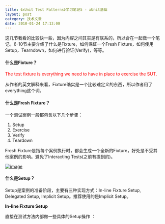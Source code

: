 ```yaml
---
title: 《xUnit Test Patterns》学习笔记5 - xUnit基础
layout: post
category: 技术文章
date: 2010-01-24 17:13:00
---
```


这几节我看的比较快一些，因为内容之间其实是有联系的，所以合在一起做一个笔记。6-10节主要介绍了什么是Fixture，如何保证一个Fresh Fixture，如何使用Setup，Tearndown，如何进行验证(Verify)，等等。

#### 什么是Fixture？

<font color="#ff0000">The test ﬁxture is everything we need to have in place to exercise the SUT.</font>

从作者的英文解释来看，Fixture确实是一个比较难定义的东西，所以作者用了everything这个词。

#### 什么是Fresh Fixture？

一个测试案例一般都包含以下几个步骤：

1.  Setup
2.  Exercise
3.  Verify
4.  Teardown  

Fresh Fixture是指每个案例执行时，都会生成一个全新的Fixture，好处是不受其他案例的影响。避免了Interacting Tests(之前有提到的)。
  
[![image](http://images.cnblogs.com/cnblogs_com/coderzh/WindowsLiveWriter/xUnitTestPatterns5xUnit_D75E/image_thumb.png "image")](http://images.cnblogs.com/cnblogs_com/coderzh/WindowsLiveWriter/xUnitTestPatterns5xUnit_D75E/image_2.png) 

#### 什么是Setup？

Setup是案例的准备阶段，主要有三种实现方式：In-line Fixture Setup, Delegated Setup, Implicit Setup。推荐使用的是Implicit Setup。

**In-line Fixture Setup**

直接在测试方法内部做一些具体的Setup操作 ：
  <div class="cnblogs_code"><div><!--

Code highlighting produced by Actipro CodeHighlighter (freeware)
http://www.CodeHighlighter.com/

--><span style="color: #0000ff;">public</span><span style="color: #000000;">&nbsp;</span><span style="color: #0000ff;">void</span><span style="color: #000000;">&nbsp;testStatus_initial()&nbsp;{
&nbsp;&nbsp;&nbsp;&nbsp;&nbsp;&nbsp;</span><span style="color: #008000;">//</span><span style="color: #008000;">&nbsp;In-line&nbsp;setup</span><span style="color: #008000;">
</span><span style="color: #000000;">&nbsp;&nbsp;&nbsp;&nbsp;&nbsp;&nbsp;Airport&nbsp;departureAirport&nbsp;</span><span style="color: #000000;">=</span><span style="color: #000000;">&nbsp;</span><span style="color: #0000ff;">new</span><span style="color: #000000;">&nbsp;Airport(</span><span style="color: #000000;">"</span><span style="color: #000000;">Calgary</span><span style="color: #000000;">"</span><span style="color: #000000;">,&nbsp;</span><span style="color: #000000;">"</span><span style="color: #000000;">YYC</span><span style="color: #000000;">"</span><span style="color: #000000;">);
&nbsp;&nbsp;&nbsp;&nbsp;&nbsp;&nbsp;Airport&nbsp;destinationAirport&nbsp;</span><span style="color: #000000;">=</span><span style="color: #000000;">&nbsp;</span><span style="color: #0000ff;">new</span><span style="color: #000000;">&nbsp;Airport(</span><span style="color: #000000;">"</span><span style="color: #000000;">Toronto</span><span style="color: #000000;">"</span><span style="color: #000000;">,&nbsp;</span><span style="color: #000000;">"</span><span style="color: #000000;">YYZ</span><span style="color: #000000;">"</span><span style="color: #000000;">);
&nbsp;&nbsp;&nbsp;&nbsp;&nbsp;&nbsp;Flight&nbsp;ﬂight&nbsp;</span><span style="color: #000000;">=</span><span style="color: #000000;">&nbsp;</span><span style="color: #0000ff;">new</span><span style="color: #000000;">&nbsp;Flight(&nbsp;ﬂightNumber,
&nbsp;&nbsp;&nbsp;&nbsp;&nbsp;&nbsp;&nbsp;&nbsp;&nbsp;&nbsp;&nbsp;&nbsp;&nbsp;&nbsp;&nbsp;&nbsp;&nbsp;&nbsp;&nbsp;&nbsp;&nbsp;&nbsp;&nbsp;&nbsp;&nbsp;&nbsp;&nbsp;&nbsp;&nbsp;&nbsp;&nbsp;&nbsp;&nbsp;departureAirport,
&nbsp;&nbsp;&nbsp;&nbsp;&nbsp;&nbsp;&nbsp;&nbsp;&nbsp;&nbsp;&nbsp;&nbsp;&nbsp;&nbsp;&nbsp;&nbsp;&nbsp;&nbsp;&nbsp;&nbsp;&nbsp;&nbsp;&nbsp;&nbsp;&nbsp;&nbsp;&nbsp;&nbsp;&nbsp;&nbsp;&nbsp;&nbsp;&nbsp;destinationAirport);
&nbsp;&nbsp;&nbsp;&nbsp;&nbsp;&nbsp;</span><span style="color: #008000;">//</span><span style="color: #008000;">&nbsp;Exercise&nbsp;SUT&nbsp;and&nbsp;verify&nbsp;outcome</span><span style="color: #008000;">
</span><span style="color: #000000;">&nbsp;&nbsp;&nbsp;&nbsp;&nbsp;&nbsp;assertEquals(FlightState.PROPOSED,&nbsp;ﬂight.getStatus());
&nbsp;&nbsp;&nbsp;&nbsp;&nbsp;&nbsp;</span><span style="color: #008000;">//</span><span style="color: #008000;">&nbsp;tearDown:
&nbsp;&nbsp;&nbsp;&nbsp;&nbsp;&nbsp;</span><span style="color: #008000;">//</span><span style="color: #008000;">&nbsp;&nbsp;&nbsp;&nbsp;Garbage-collected</span><span style="color: #008000;">
</span><span style="color: #000000;">}</span></div></div>

缺点是容易造成很多重复的代码，不易维护。

**Delegated Setup**

相比In-line Fixture Setup，将里面具体的Setup操作提取出来，作为一个公用的方法，提高了复用性。
  <div class="cnblogs_code"><div><!--

Code highlighting produced by Actipro CodeHighlighter (freeware)
http://www.CodeHighlighter.com/

--><span style="color: #0000ff;">public</span><span style="color: #000000;">&nbsp;</span><span style="color: #0000ff;">void</span><span style="color: #000000;">&nbsp;testGetStatus_inital()&nbsp;{
&nbsp;&nbsp;&nbsp;&nbsp;&nbsp;&nbsp;&nbsp;</span><span style="color: #008000;">//</span><span style="color: #008000;">&nbsp;Setup</span><span style="color: #008000;">
</span><span style="color: #000000;">&nbsp;&nbsp;&nbsp;&nbsp;&nbsp;&nbsp;Flight&nbsp;ﬂight&nbsp;</span><span style="color: #000000;">=</span><span style="color: #000000;">&nbsp;createAnonymousFlight();
&nbsp;&nbsp;&nbsp;&nbsp;&nbsp;&nbsp;</span><span style="color: #008000;">//</span><span style="color: #008000;">&nbsp;Exercise&nbsp;SUT&nbsp;and&nbsp;verify&nbsp;outcome</span><span style="color: #008000;">
</span><span style="color: #000000;">&nbsp;&nbsp;&nbsp;&nbsp;&nbsp;&nbsp;assertEquals(FlightState.PROPOSED,&nbsp;ﬂight.getStatus());
&nbsp;&nbsp;&nbsp;&nbsp;&nbsp;&nbsp;</span><span style="color: #008000;">//</span><span style="color: #008000;">&nbsp;Teardown
&nbsp;&nbsp;&nbsp;&nbsp;&nbsp;&nbsp;</span><span style="color: #008000;">//</span><span style="color: #008000;">&nbsp;Garbage-collected</span><span style="color: #008000;">
</span><span style="color: #000000;">}</span></div></div>

**Implicit Setup**

几乎所有的xUnit家族的框架都支持SetUp，比如，使用Google Test中指定的函数名SetUp，NUnit使用[Setup]Attribute。这种方法，不需要我们自己去调用Setup方法，框架会在创建Fresh Fixture后调用Setup。因此，我们只管实现SetUp方法。
  <div class="cnblogs_code"><div><!--

Code highlighting produced by Actipro CodeHighlighter (freeware)
http://www.CodeHighlighter.com/

--><span style="color: #000000;">Airport&nbsp;departureAirport;
Airport&nbsp;destinationAirport;
Flight&nbsp;ﬂight;
</span><span style="color: #0000ff;">public</span><span style="color: #000000;">&nbsp;</span><span style="color: #0000ff;">void</span><span style="color: #000000;">&nbsp;testGetStatus_inital()&nbsp;{
&nbsp;&nbsp;&nbsp;</span><span style="color: #008000;">//</span><span style="color: #008000;">&nbsp;Implicit&nbsp;setup
&nbsp;&nbsp;&nbsp;</span><span style="color: #008000;">//</span><span style="color: #008000;">&nbsp;Exercise&nbsp;SUT&nbsp;and&nbsp;verify&nbsp;outcome</span><span style="color: #008000;">
</span><span style="color: #000000;">&nbsp;&nbsp;&nbsp;assertEquals(FlightState.PROPOSED,&nbsp;ﬂight.getStatus());
}
</span><span style="color: #0000ff;">public</span><span style="color: #000000;">&nbsp;</span><span style="color: #0000ff;">void</span><span style="color: #000000;">&nbsp;setUp()&nbsp;</span><span style="color: #0000ff;">throws</span><span style="color: #000000;">&nbsp;Exception{
&nbsp;&nbsp;&nbsp;</span><span style="color: #0000ff;">super</span><span style="color: #000000;">.setUp();&nbsp;
&nbsp;&nbsp;&nbsp;departureAirport&nbsp;</span><span style="color: #000000;">=</span><span style="color: #000000;">&nbsp;</span><span style="color: #0000ff;">new</span><span style="color: #000000;">&nbsp;Airport(</span><span style="color: #000000;">"</span><span style="color: #000000;">Calgary</span><span style="color: #000000;">"</span><span style="color: #000000;">,&nbsp;</span><span style="color: #000000;">"</span><span style="color: #000000;">YYC</span><span style="color: #000000;">"</span><span style="color: #000000;">);
&nbsp;&nbsp;&nbsp;destinationAirport&nbsp;</span><span style="color: #000000;">=</span><span style="color: #000000;">&nbsp;</span><span style="color: #0000ff;">new</span><span style="color: #000000;">&nbsp;Airport(</span><span style="color: #000000;">"</span><span style="color: #000000;">Toronto</span><span style="color: #000000;">"</span><span style="color: #000000;">,&nbsp;</span><span style="color: #000000;">"</span><span style="color: #000000;">YYZ</span><span style="color: #000000;">"</span><span style="color: #000000;">);
&nbsp;&nbsp;&nbsp;BigDecimal&nbsp;ﬂightNumber&nbsp;</span><span style="color: #000000;">=</span><span style="color: #000000;">&nbsp;</span><span style="color: #0000ff;">new</span><span style="color: #000000;">&nbsp;BigDecimal(</span><span style="color: #000000;">"</span><span style="color: #000000;">999</span><span style="color: #000000;">"</span><span style="color: #000000;">);
&nbsp;&nbsp;&nbsp;ﬂight&nbsp;</span><span style="color: #000000;">=</span><span style="color: #000000;">&nbsp;</span><span style="color: #0000ff;">new</span><span style="color: #000000;">&nbsp;Flight(&nbsp;ﬂightNumber&nbsp;,&nbsp;departureAirport,
&nbsp;&nbsp;&nbsp;&nbsp;&nbsp;&nbsp;&nbsp;&nbsp;&nbsp;&nbsp;&nbsp;&nbsp;&nbsp;&nbsp;&nbsp;&nbsp;&nbsp;&nbsp;&nbsp;&nbsp;&nbsp;&nbsp;&nbsp;&nbsp;&nbsp;&nbsp;&nbsp;destinationAirport);
}
</span></div></div>

#### 
什么是Teardown？

为了保证每个案例都拥有一个Fresh Fixture，必须在案例的结束时做一些清理操作，这就是Teardown。和Setup一样，Teardown也有三种实现方式：In-line Fixture Teardown, Delegated Teardown, Implicit Teardown。同样，推荐使用Implicit Teardown。
  
[![image](http://images.cnblogs.com/cnblogs_com/coderzh/WindowsLiveWriter/xUnitTestPatterns5xUnit_D75E/image_thumb_5.png "image")](http://images.cnblogs.com/cnblogs_com/coderzh/WindowsLiveWriter/xUnitTestPatterns5xUnit_D75E/image_12.png) 

#### 
什么是Shared Fixture？

多个测试方法共用一个Fixture，这时，Setup只会在第一个测试方法执行时被执行。gtest中，同时还拥有一个公共的TearDownTestCases方法。
  
[![image](http://images.cnblogs.com/cnblogs_com/coderzh/WindowsLiveWriter/xUnitTestPatterns5xUnit_D75E/image_thumb_6.png "image")](http://images.cnblogs.com/cnblogs_com/coderzh/WindowsLiveWriter/xUnitTestPatterns5xUnit_D75E/image_14.png) 

#### 
Result Verification

前面说过，测试案例必须拥有Self-Checking的能力。Verification分两种：State Verification和Behavior Verification。

**State Verification**

执行SUT后，验证SUT的状态：
  
[![image](http://images.cnblogs.com/cnblogs_com/coderzh/WindowsLiveWriter/xUnitTestPatterns5xUnit_D75E/image_thumb_7.png "image")](http://images.cnblogs.com/cnblogs_com/coderzh/WindowsLiveWriter/xUnitTestPatterns5xUnit_D75E/image_16.png) 

验证时，可以使用Build-in Assertions，比如xUnit框架提供的assertTrue, assertEquals等方法。或者Custom Assertion等等。

**Behavior Verification**

不仅仅验证SUT的状态，同时还对SUT的行为对外部因素造成的影响进行验证。
  
[![image](http://images.cnblogs.com/cnblogs_com/coderzh/WindowsLiveWriter/xUnitTestPatterns5xUnit_D75E/image_thumb_8.png "image")](http://images.cnblogs.com/cnblogs_com/coderzh/WindowsLiveWriter/xUnitTestPatterns5xUnit_D75E/image_18.png) 

比如下面这个例子：
  <div class="cnblogs_code"><div><!--

Code highlighting produced by Actipro CodeHighlighter (freeware)
http://www.CodeHighlighter.com/

--><span style="color: #0000ff;">public</span><span style="color: #000000;">&nbsp;</span><span style="color: #0000ff;">void</span><span style="color: #000000;">&nbsp;testRemoveFlightLogging_recordingTestStub()
&nbsp;&nbsp;&nbsp;&nbsp;&nbsp;&nbsp;&nbsp;&nbsp;&nbsp;&nbsp;&nbsp;&nbsp;</span><span style="color: #0000ff;">throws</span><span style="color: #000000;">&nbsp;Exception&nbsp;{
&nbsp;&nbsp;&nbsp;&nbsp;&nbsp;&nbsp;</span><span style="color: #008000;">//</span><span style="color: #008000;">&nbsp;ﬁxture&nbsp;setup</span><span style="color: #008000;">
</span><span style="color: #000000;">&nbsp;&nbsp;&nbsp;&nbsp;&nbsp;&nbsp;FlightDto&nbsp;expectedFlightDto&nbsp;</span><span style="color: #000000;">=</span><span style="color: #000000;">&nbsp;createAnUnregFlight();
&nbsp;&nbsp;&nbsp;&nbsp;&nbsp;&nbsp;FlightManagementFacade&nbsp;facade&nbsp;</span><span style="color: #000000;">=</span><span style="color: #000000;">
&nbsp;&nbsp;&nbsp;&nbsp;&nbsp;&nbsp;&nbsp;&nbsp;&nbsp;&nbsp;&nbsp;&nbsp;</span><span style="color: #0000ff;">new</span><span style="color: #000000;">&nbsp;FlightManagementFacadeImpl();
&nbsp;&nbsp;&nbsp;&nbsp;&nbsp;&nbsp;</span><span style="color: #008000;">//</span><span style="color: #008000;">&nbsp;&nbsp;&nbsp;&nbsp;Test&nbsp;Double&nbsp;setup</span><span style="color: #008000;">
</span><span style="color: #000000;">&nbsp;&nbsp;&nbsp;&nbsp;&nbsp;&nbsp;AuditLogSpy&nbsp;logSpy&nbsp;</span><span style="color: #000000;">=</span><span style="color: #000000;">&nbsp;</span><span style="color: #0000ff;">new</span><span style="color: #000000;">&nbsp;AuditLogSpy();
&nbsp;&nbsp;&nbsp;&nbsp;&nbsp;&nbsp;facade.setAuditLog(logSpy);
&nbsp;&nbsp;&nbsp;&nbsp;&nbsp;&nbsp;</span><span style="color: #008000;">//</span><span style="color: #008000;">&nbsp;exercise</span><span style="color: #008000;">
</span><span style="color: #000000;">&nbsp;&nbsp;&nbsp;&nbsp;&nbsp;&nbsp;facade.removeFlight(expectedFlightDto.getFlightNumber());
&nbsp;&nbsp;&nbsp;&nbsp;&nbsp;&nbsp;</span><span style="color: #008000;">//</span><span style="color: #008000;">&nbsp;verify</span><span style="color: #008000;">
</span><span style="color: #000000;">&nbsp;&nbsp;&nbsp;&nbsp;&nbsp;&nbsp;assertEquals(</span><span style="color: #000000;">"</span><span style="color: #000000;">number&nbsp;of&nbsp;calls</span><span style="color: #000000;">"</span><span style="color: #000000;">,&nbsp;</span><span style="color: #000000;">1</span><span style="color: #000000;">,
&nbsp;&nbsp;&nbsp;&nbsp;&nbsp;&nbsp;&nbsp;&nbsp;&nbsp;&nbsp;&nbsp;&nbsp;&nbsp;&nbsp;&nbsp;&nbsp;&nbsp;&nbsp;&nbsp;logSpy.getNumberOfCalls());
&nbsp;&nbsp;&nbsp;&nbsp;&nbsp;&nbsp;assertEquals(</span><span style="color: #000000;">"</span><span style="color: #000000;">action&nbsp;code</span><span style="color: #000000;">"</span><span style="color: #000000;">,
&nbsp;&nbsp;&nbsp;&nbsp;&nbsp;&nbsp;&nbsp;&nbsp;&nbsp;&nbsp;&nbsp;&nbsp;&nbsp;&nbsp;&nbsp;&nbsp;&nbsp;&nbsp;&nbsp;Helper.REMOVE_FLIGHT_ACTION_CODE,
&nbsp;&nbsp;&nbsp;&nbsp;&nbsp;&nbsp;&nbsp;&nbsp;&nbsp;&nbsp;&nbsp;&nbsp;&nbsp;&nbsp;&nbsp;&nbsp;&nbsp;&nbsp;&nbsp;logSpy.getActionCode());
&nbsp;&nbsp;&nbsp;&nbsp;&nbsp;&nbsp;assertEquals(</span><span style="color: #000000;">"</span><span style="color: #000000;">date</span><span style="color: #000000;">"</span><span style="color: #000000;">,&nbsp;helper.getTodaysDateWithoutTime(),
&nbsp;&nbsp;&nbsp;&nbsp;&nbsp;&nbsp;&nbsp;&nbsp;&nbsp;&nbsp;&nbsp;&nbsp;&nbsp;&nbsp;&nbsp;&nbsp;&nbsp;&nbsp;&nbsp;logSpy.getDate());
&nbsp;&nbsp;&nbsp;&nbsp;&nbsp;&nbsp;assertEquals(</span><span style="color: #000000;">"</span><span style="color: #000000;">user</span><span style="color: #000000;">"</span><span style="color: #000000;">,&nbsp;Helper.TEST_USER_NAME,
&nbsp;&nbsp;&nbsp;&nbsp;&nbsp;&nbsp;&nbsp;&nbsp;&nbsp;&nbsp;&nbsp;&nbsp;&nbsp;&nbsp;&nbsp;&nbsp;&nbsp;&nbsp;&nbsp;logSpy.getUser());
&nbsp;&nbsp;&nbsp;&nbsp;&nbsp;&nbsp;assertEquals(</span><span style="color: #000000;">"</span><span style="color: #000000;">detail</span><span style="color: #000000;">"</span><span style="color: #000000;">,
&nbsp;&nbsp;&nbsp;&nbsp;&nbsp;&nbsp;&nbsp;&nbsp;&nbsp;&nbsp;&nbsp;&nbsp;&nbsp;&nbsp;&nbsp;&nbsp;&nbsp;&nbsp;&nbsp;expectedFlightDto.getFlightNumber(),
&nbsp;&nbsp;&nbsp;&nbsp;&nbsp;&nbsp;&nbsp;&nbsp;&nbsp;&nbsp;&nbsp;&nbsp;&nbsp;&nbsp;&nbsp;&nbsp;&nbsp;&nbsp;&nbsp;logSpy.getDetail());
}</span></div></div>  

除此之外，我们还可以使用一些Mock框架，使用基于行为的验证方式，这种方式，不需要我们显式的调用验证的方法。(Expected Behaivor Specification)
  <div class="cnblogs_code"><div><!--

Code highlighting produced by Actipro CodeHighlighter (freeware)
http://www.CodeHighlighter.com/

--><span style="color: #0000ff;">public</span><span style="color: #000000;">&nbsp;</span><span style="color: #0000ff;">void</span><span style="color: #000000;">&nbsp;testRemoveFlight_JMock()&nbsp;</span><span style="color: #0000ff;">throws</span><span style="color: #000000;">&nbsp;Exception&nbsp;{
&nbsp;&nbsp;&nbsp;&nbsp;&nbsp;&nbsp;</span><span style="color: #008000;">//</span><span style="color: #008000;">&nbsp;ﬁxture&nbsp;setup</span><span style="color: #008000;">
</span><span style="color: #000000;">&nbsp;&nbsp;&nbsp;&nbsp;&nbsp;&nbsp;FlightDto&nbsp;expectedFlightDto&nbsp;</span><span style="color: #000000;">=</span><span style="color: #000000;">&nbsp;createAnonRegFlight();
&nbsp;&nbsp;&nbsp;&nbsp;&nbsp;&nbsp;FlightManagementFacade&nbsp;facade&nbsp;</span><span style="color: #000000;">=</span><span style="color: #000000;">
&nbsp;&nbsp;&nbsp;&nbsp;&nbsp;&nbsp;&nbsp;&nbsp;&nbsp;&nbsp;&nbsp;&nbsp;</span><span style="color: #0000ff;">new</span><span style="color: #000000;">&nbsp;FlightManagementFacadeImpl();
&nbsp;&nbsp;&nbsp;&nbsp;&nbsp;&nbsp;</span><span style="color: #008000;">//</span><span style="color: #008000;">&nbsp;mock&nbsp;conﬁguration</span><span style="color: #008000;">
</span><span style="color: #000000;">&nbsp;&nbsp;&nbsp;&nbsp;&nbsp;&nbsp;Mock&nbsp;mockLog&nbsp;</span><span style="color: #000000;">=</span><span style="color: #000000;">&nbsp;mock(AuditLog.</span><span style="color: #0000ff;">class</span><span style="color: #000000;">);
&nbsp;&nbsp;&nbsp;&nbsp;&nbsp;&nbsp;</span><span style="color: red;">mockLog.expects(once()).method(</span><span style="color: red;">"</span><span style="color: red;">logMessage</span><span style="color: red;">"</span><span style="color: red;">)
</span><span style="color: red;">&nbsp;&nbsp;&nbsp;&nbsp;&nbsp;&nbsp;&nbsp;&nbsp;&nbsp;&nbsp;&nbsp;&nbsp;&nbsp;&nbsp;&nbsp;.with(eq(helper.getTodaysDateWithoutTime()),
</span><span style="color: red;">&nbsp;&nbsp;&nbsp;&nbsp;&nbsp;&nbsp;&nbsp;&nbsp;&nbsp;&nbsp;&nbsp;&nbsp;&nbsp;&nbsp;&nbsp;&nbsp;&nbsp;&nbsp;&nbsp;&nbsp;&nbsp;eq(Helper.TEST_USER_NAME),
</span><span style="color: red;">&nbsp;&nbsp;&nbsp;&nbsp;&nbsp;&nbsp;&nbsp;&nbsp;&nbsp;&nbsp;&nbsp;&nbsp;&nbsp;&nbsp;&nbsp;&nbsp;&nbsp;&nbsp;&nbsp;&nbsp;&nbsp;eq(Helper.REMOVE_FLIGHT_ACTION_CODE),
</span><span style="color: red;">&nbsp;&nbsp;&nbsp;&nbsp;&nbsp;&nbsp;&nbsp;&nbsp;&nbsp;&nbsp;&nbsp;&nbsp;&nbsp;&nbsp;&nbsp;&nbsp;&nbsp;&nbsp;&nbsp;&nbsp;&nbsp;eq(expectedFlightDto.getFlightNumber()));</span><span style="color: red;">
&nbsp;&nbsp;&nbsp;&nbsp;&nbsp;&nbsp;</span><span style="color: #008000;">//</span><span style="color: #008000;">&nbsp;mock&nbsp;installation</span><span style="color: #008000;">
</span><span style="color: #000000;">&nbsp;&nbsp;&nbsp;&nbsp;&nbsp;&nbsp;facade.setAuditLog((AuditLog)&nbsp;mockLog.proxy());
&nbsp;&nbsp;&nbsp;&nbsp;&nbsp;&nbsp;</span><span style="color: #008000;">//</span><span style="color: #008000;">&nbsp;exercise</span><span style="color: #008000;">
</span><span style="color: #000000;">&nbsp;&nbsp;&nbsp;&nbsp;&nbsp;&nbsp;facade.removeFlight(expectedFlightDto.getFlightNumber());
&nbsp;&nbsp;&nbsp;&nbsp;&nbsp;&nbsp;</span><span style="color: #008000;">//</span><span style="color: #008000;">&nbsp;verify
&nbsp;&nbsp;&nbsp;&nbsp;&nbsp;&nbsp;</span><span style="color: #008000;">//</span><span style="color: #008000;">&nbsp;verify()&nbsp;method&nbsp;called&nbsp;automatically&nbsp;by&nbsp;JMock</span><span style="color: #008000;">
</span><span style="color: #000000;">}</span></div></div>  

#### 
如何使测试代码变得简洁，减少重复？

**Expected Object**

需要比较对象内部很多属性时，使用对象比较会更简单。

原有案例代码：
  <div class="cnblogs_code"><div><!--

Code highlighting produced by Actipro CodeHighlighter (freeware)
http://www.CodeHighlighter.com/

--><span style="color: #0000ff;">public</span><span style="color: #000000;">&nbsp;</span><span style="color: #0000ff;">void</span><span style="color: #000000;">&nbsp;testInvoice_addLineItem7()&nbsp;{
&nbsp;&nbsp;&nbsp;&nbsp;&nbsp;&nbsp;LineItem&nbsp;expItem&nbsp;</span><span style="color: #000000;">=</span><span style="color: #000000;">&nbsp;</span><span style="color: #0000ff;">new</span><span style="color: #000000;">&nbsp;LineItem(inv,&nbsp;product,&nbsp;QUANTITY);
&nbsp;&nbsp;&nbsp;&nbsp;&nbsp;&nbsp;</span><span style="color: #008000;">//</span><span style="color: #008000;">&nbsp;Exercise</span><span style="color: #008000;">
</span><span style="color: #000000;">&nbsp;&nbsp;&nbsp;&nbsp;&nbsp;&nbsp;inv.addItemQuantity(product,&nbsp;QUANTITY);
&nbsp;&nbsp;&nbsp;&nbsp;&nbsp;&nbsp;</span><span style="color: #008000;">//</span><span style="color: #008000;">&nbsp;Verify</span><span style="color: #008000;">
</span><span style="color: #000000;">&nbsp;&nbsp;&nbsp;&nbsp;&nbsp;&nbsp;List&nbsp;lineItems&nbsp;</span><span style="color: #000000;">=</span><span style="color: #000000;">&nbsp;inv.getLineItems();
&nbsp;&nbsp;&nbsp;&nbsp;&nbsp;&nbsp;LineItem&nbsp;actual&nbsp;</span><span style="color: #000000;">=</span><span style="color: #000000;">&nbsp;(LineItem)lineItems.get(</span><span style="color: #000000;">0</span><span style="color: #000000;">);
&nbsp;&nbsp;&nbsp;&nbsp;&nbsp;&nbsp;assertEquals(expItem.getInv(),&nbsp;actual.getInv());
&nbsp;&nbsp;&nbsp;&nbsp;&nbsp;&nbsp;assertEquals(expItem.getProd(),&nbsp;actual.getProd());
&nbsp;&nbsp;&nbsp;&nbsp;&nbsp;&nbsp;assertEquals(expItem.getQuantity(),&nbsp;actual.getQuantity());
}</span></div></div>  

改进后：
  <div class="cnblogs_code"><div><!--

Code highlighting produced by Actipro CodeHighlighter (freeware)
http://www.CodeHighlighter.com/

--><span style="color: #0000ff;">public</span><span style="color: #000000;">&nbsp;</span><span style="color: #0000ff;">void</span><span style="color: #000000;">&nbsp;testInvoice_addLineItem8()&nbsp;{
&nbsp;&nbsp;&nbsp;&nbsp;&nbsp;&nbsp;LineItem&nbsp;expItem&nbsp;</span><span style="color: #000000;">=</span><span style="color: #000000;">&nbsp;</span><span style="color: #0000ff;">new</span><span style="color: #000000;">&nbsp;LineItem(inv,&nbsp;product,&nbsp;QUANTITY);
&nbsp;&nbsp;&nbsp;&nbsp;&nbsp;&nbsp;</span><span style="color: #008000;">//</span><span style="color: #008000;">&nbsp;Exercise</span><span style="color: #008000;">
</span><span style="color: #000000;">&nbsp;&nbsp;&nbsp;&nbsp;&nbsp;&nbsp;inv.addItemQuantity(product,&nbsp;QUANTITY);
&nbsp;&nbsp;&nbsp;&nbsp;&nbsp;&nbsp;</span><span style="color: #008000;">//</span><span style="color: #008000;">&nbsp;Verify</span><span style="color: #008000;">
</span><span style="color: #000000;">&nbsp;&nbsp;&nbsp;&nbsp;&nbsp;&nbsp;List&nbsp;lineItems&nbsp;</span><span style="color: #000000;">=</span><span style="color: #000000;">&nbsp;inv.getLineItems();
&nbsp;&nbsp;&nbsp;&nbsp;&nbsp;&nbsp;LineItem&nbsp;actual&nbsp;</span><span style="color: #000000;">=</span><span style="color: #000000;">&nbsp;(LineItem)lineItems.get(</span><span style="color: #000000;">0</span><span style="color: #000000;">);
&nbsp;&nbsp;&nbsp;&nbsp;&nbsp;&nbsp;</span><span style="color: red;">assertEquals(</span><span style="color: red;">"</span><span style="color: red;">Item</span><span style="color: red;">"</span><span style="color: red;">,&nbsp;expItem,&nbsp;actual);</span><span style="color: #000000;">
}</span></div></div>

&nbsp;

**Custom Assersions**

需要验证的细节很多时，可以自己定义一个Assersion，隐藏掉这些细节。比如：
  <div class="cnblogs_code"><div><!--

Code highlighting produced by Actipro CodeHighlighter (freeware)
http://www.CodeHighlighter.com/

--><span style="color: #0000ff;">static</span><span style="color: #000000;">&nbsp;</span><span style="color: #0000ff;">void</span><span style="color: #000000;">&nbsp;assertLineItemsEqual(
&nbsp;&nbsp;&nbsp;&nbsp;&nbsp;&nbsp;&nbsp;&nbsp;&nbsp;&nbsp;&nbsp;&nbsp;&nbsp;&nbsp;&nbsp;&nbsp;&nbsp;&nbsp;&nbsp;&nbsp;&nbsp;String&nbsp;&nbsp;msg,&nbsp;LineItem&nbsp;exp,&nbsp;LineItem&nbsp;act)&nbsp;{
&nbsp;&nbsp;&nbsp;&nbsp;&nbsp;&nbsp;assertEquals&nbsp;(msg</span><span style="color: #000000;">+</span><span style="color: #000000;">"</span><span style="color: #000000;">&nbsp;Inv</span><span style="color: #000000;">"</span><span style="color: #000000;">,&nbsp;&nbsp;exp.getInv(),&nbsp;act.getInv());
&nbsp;&nbsp;&nbsp;&nbsp;&nbsp;&nbsp;assertEquals&nbsp;(msg</span><span style="color: #000000;">+</span><span style="color: #000000;">"</span><span style="color: #000000;">&nbsp;Prod</span><span style="color: #000000;">"</span><span style="color: #000000;">,&nbsp;exp.getProd(),&nbsp;act.getProd());
&nbsp;&nbsp;&nbsp;&nbsp;&nbsp;&nbsp;assertEquals&nbsp;(msg</span><span style="color: #000000;">+</span><span style="color: #000000;">"</span><span style="color: #000000;">&nbsp;Quan</span><span style="color: #000000;">"</span><span style="color: #000000;">,&nbsp;exp.getQuantity(),&nbsp;act.getQuantity());
}</span></div></div>

&nbsp;

**Verification Methods**

和Custom Asserions很像，唯一不同的是，Custom Assertion只包含验证的代码，Verification Methods同时还包含对SUT的操作。比如：
  <div class="cnblogs_code"><div><!--

Code highlighting produced by Actipro CodeHighlighter (freeware)
http://www.CodeHighlighter.com/

--><span style="color: #0000ff;">void</span><span style="color: #000000;">&nbsp;assertInvoiceContainsOnlyThisLineItem(
&nbsp;&nbsp;&nbsp;&nbsp;&nbsp;&nbsp;&nbsp;&nbsp;&nbsp;&nbsp;&nbsp;&nbsp;&nbsp;&nbsp;&nbsp;&nbsp;&nbsp;&nbsp;&nbsp;&nbsp;&nbsp;&nbsp;&nbsp;&nbsp;&nbsp;&nbsp;&nbsp;&nbsp;&nbsp;&nbsp;&nbsp;&nbsp;&nbsp;&nbsp;&nbsp;&nbsp;&nbsp;Invoice&nbsp;inv,
&nbsp;&nbsp;&nbsp;&nbsp;&nbsp;&nbsp;&nbsp;&nbsp;&nbsp;&nbsp;&nbsp;&nbsp;&nbsp;&nbsp;&nbsp;&nbsp;&nbsp;&nbsp;&nbsp;&nbsp;&nbsp;&nbsp;&nbsp;&nbsp;&nbsp;&nbsp;&nbsp;&nbsp;&nbsp;&nbsp;&nbsp;&nbsp;&nbsp;&nbsp;&nbsp;&nbsp;&nbsp;LineItem&nbsp;expItem)&nbsp;{
&nbsp;&nbsp;&nbsp;&nbsp;&nbsp;&nbsp;</span><span style="color: red;">List&nbsp;lineItems&nbsp;</span><span style="color: red;">=</span><span style="color: red;">&nbsp;inv.getLineItems();</span><span style="color: #000000;">
&nbsp;&nbsp;&nbsp;&nbsp;&nbsp;&nbsp;assertEquals(</span><span style="color: #000000;">"</span><span style="color: #000000;">number&nbsp;of&nbsp;items</span><span style="color: #000000;">"</span><span style="color: #000000;">,&nbsp;lineItems.size(),&nbsp;</span><span style="color: #000000;">1</span><span style="color: #000000;">);
&nbsp;&nbsp;&nbsp;&nbsp;&nbsp;&nbsp;LineItem&nbsp;actual&nbsp;</span><span style="color: #000000;">=</span><span style="color: #000000;">&nbsp;(LineItem)lineItems.get(</span><span style="color: #000000;">0</span><span style="color: #000000;">);
&nbsp;&nbsp;&nbsp;&nbsp;&nbsp;&nbsp;assertLineItemsEqual(</span><span style="color: #000000;">""</span><span style="color: #000000;">,expItem,&nbsp;actual);
}</span></div></div>

&nbsp;

**Parameterized and Data-Driven Tests**

对于测试逻辑一致，只是测试数据有不同的测试案例，适合使用参数化测试，或者叫数据驱动测试。比如，Google Test就很好的提供了参数化的测试，见：
  
[玩转 Google开源C++单元测试框架Google Test系列(gtest)之四 - 参数化](http://www.cnblogs.com/coderzh/archive/2009/04/08/1431297.html)

通过参数化，可以简化测试代码，不需要为大量不同的输入数据分别编写测试案例。

#### Avoiding Conditional Test Logic

验证时，不要使用一些条件相关的逻辑！比如，<span style="color: red;">不要使用if</span>, loop之类的语句！下面是一个例子：

使用if的情况：
  <div class="cnblogs_code"><div><!--

Code highlighting produced by Actipro CodeHighlighter (freeware)
http://www.CodeHighlighter.com/

--><span style="color: #000000;">List&nbsp;lineItems&nbsp;</span><span style="color: #000000;">=</span><span style="color: #000000;">&nbsp;invoice.getLineItems();
</span><span style="color: #0000ff;">if</span><span style="color: #000000;">&nbsp;(lineItems.size()&nbsp;</span><span style="color: #000000;">==</span><span style="color: #000000;">&nbsp;</span><span style="color: #000000;">1</span><span style="color: #000000;">)&nbsp;{
&nbsp;&nbsp;&nbsp;LineItem&nbsp;expected&nbsp;</span><span style="color: #000000;">=</span><span style="color: #000000;">
&nbsp;&nbsp;&nbsp;&nbsp;&nbsp;&nbsp;</span><span style="color: #0000ff;">new</span><span style="color: #000000;">&nbsp;LineItem(invoice,&nbsp;product,</span><span style="color: #000000;">5</span><span style="color: #000000;">,
&nbsp;&nbsp;&nbsp;&nbsp;&nbsp;&nbsp;&nbsp;&nbsp;&nbsp;&nbsp;&nbsp;&nbsp;&nbsp;&nbsp;&nbsp;&nbsp;&nbsp;&nbsp;&nbsp;</span><span style="color: #0000ff;">new</span><span style="color: #000000;">&nbsp;BigDecimal(</span><span style="color: #000000;">"</span><span style="color: #000000;">30</span><span style="color: #000000;">"</span><span style="color: #000000;">),
&nbsp;&nbsp;&nbsp;&nbsp;&nbsp;&nbsp;&nbsp;&nbsp;&nbsp;&nbsp;&nbsp;&nbsp;&nbsp;&nbsp;&nbsp;&nbsp;&nbsp;&nbsp;&nbsp;</span><span style="color: #0000ff;">new</span><span style="color: #000000;">&nbsp;BigDecimal(</span><span style="color: #000000;">"</span><span style="color: #000000;">69.96</span><span style="color: #000000;">"</span><span style="color: #000000;">));
&nbsp;&nbsp;&nbsp;LineItem&nbsp;actItem&nbsp;</span><span style="color: #000000;">=</span><span style="color: #000000;">&nbsp;(LineItem)&nbsp;lineItems.get(</span><span style="color: #000000;">0</span><span style="color: #000000;">);
&nbsp;&nbsp;&nbsp;assertEquals(</span><span style="color: #000000;">"</span><span style="color: #000000;">invoice</span><span style="color: #000000;">"</span><span style="color: #000000;">,&nbsp;expected,&nbsp;actItem);
}&nbsp;</span><span style="color: #0000ff;">else</span><span style="color: #000000;">&nbsp;{
&nbsp;&nbsp;&nbsp;fail(</span><span style="color: #000000;">"</span><span style="color: #000000;">Invoice&nbsp;should&nbsp;have&nbsp;exactly&nbsp;one&nbsp;line&nbsp;item</span><span style="color: #000000;">"</span><span style="color: #000000;">);
}</span></div></div>

可以看出，上面的写法是不好的，验证中有逻辑判断意味着有可能案例不够单一，使得案例难以理解。因此，比较好的是改成下面的方式：
  <div class="cnblogs_code"><div><!--

Code highlighting produced by Actipro CodeHighlighter (freeware)
http://www.CodeHighlighter.com/

--><span style="color: #000000;">List&nbsp;lineItems&nbsp;</span><span style="color: #000000;">=</span><span style="color: #000000;">&nbsp;invoice.getLineItems();
</span><span style="color: red;">assertEquals(</span><span style="color: red;">"</span><span style="color: red;">number&nbsp;of&nbsp;items</span><span style="color: red;">"</span><span style="color: red;">,&nbsp;lineItems.size(),&nbsp;</span><span style="color: red;">1</span><span style="color: red;">);</span><span style="color: #000000;">
LineItem&nbsp;expected&nbsp;</span><span style="color: #000000;">=</span><span style="color: #000000;">
&nbsp;&nbsp;&nbsp;</span><span style="color: #0000ff;">new</span><span style="color: #000000;">&nbsp;LineItem(invoice,&nbsp;product,&nbsp;</span><span style="color: #000000;">5</span><span style="color: #000000;">,
&nbsp;&nbsp;&nbsp;&nbsp;&nbsp;&nbsp;&nbsp;&nbsp;&nbsp;&nbsp;&nbsp;&nbsp;&nbsp;&nbsp;&nbsp;&nbsp;</span><span style="color: #0000ff;">new</span><span style="color: #000000;">&nbsp;BigDecimal(</span><span style="color: #000000;">"</span><span style="color: #000000;">30</span><span style="color: #000000;">"</span><span style="color: #000000;">),
&nbsp;&nbsp;&nbsp;&nbsp;&nbsp;&nbsp;&nbsp;&nbsp;&nbsp;&nbsp;&nbsp;&nbsp;&nbsp;&nbsp;&nbsp;&nbsp;</span><span style="color: #0000ff;">new</span><span style="color: #000000;">&nbsp;BigDecimal(</span><span style="color: #000000;">"</span><span style="color: #000000;">69.96</span><span style="color: #000000;">"</span><span style="color: #000000;">));
LineItem&nbsp;actItem&nbsp;</span><span style="color: #000000;">=</span><span style="color: #000000;">&nbsp;(LineItem)&nbsp;lineItems.get(</span><span style="color: #000000;">0</span><span style="color: #000000;">);
assertEquals(</span><span style="color: #000000;">"</span><span style="color: #000000;">invoice</span><span style="color: #000000;">"</span><span style="color: #000000;">,&nbsp;expected,&nbsp;actItem);</span></div></div>

&nbsp;

#### Working Backward

一个编写测试案例的小技巧或者说是习惯吧，就是<span style="color: red;">实现一个测试案例时，从最后一行开始写起</span>，比如，先写Assertions。可以一试。

#### Using Test-Driven Development to Write Test Utility Method

我们经常实现一些测试用的辅助方法，这些方法在实现过程中，使用TDD的方式去实现，编写一些简单的测试案例，保证辅助方法也是正确的。也就是说，<span style="color: red;">测试案例代码本身也是需要被测试的。</span>
